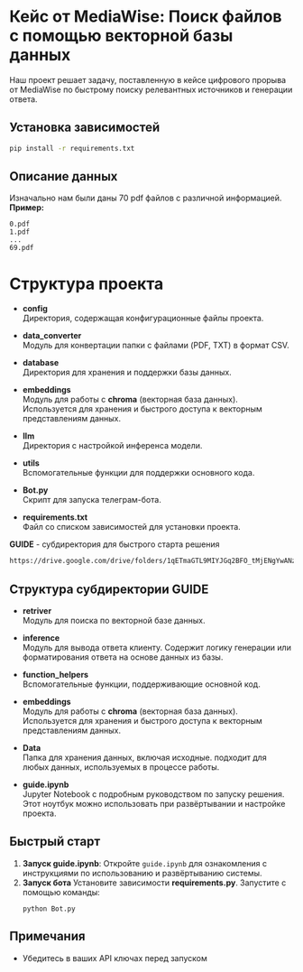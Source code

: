 # Кейс от MediaWise: Поиск файлов с помощью векторной базы данных

Наш проект решает задачу, поставленную в кейсе цифрового прорыва от MediaWise по быстрому поиску релевантных источников и генерации ответа.

## Установка зависимостей
```bash
pip install -r requirements.txt
```
## Описание данных

Изначально нам были даны 70 pdf файлов с различной информацией.\
**Пример:**
```
0.pdf
1.pdf
...
69.pdf
```

# Структура проекта

- **config**  
  Директория, содержащая конфигурационные файлы проекта.

- **data_converter**  
  Модуль для конвертации папки с файлами (PDF, TXT) в формат CSV.

- **database**  
  Директория для хранения и поддержки базы данных.

- **embeddings**  
  Модуль для работы с **chroma** (векторная база данных). Используется для хранения и быстрого доступа к векторным представлениям данных.

- **llm**  
  Директория с настройкой инференса модели.

- **utils**  
  Вспомогательные функции для поддержки основного кода.

- **Bot.py**  
  Скрипт для запуска телеграм-бота.

- **requirements.txt**  
  Файл со списком зависимостей для установки проекта.



 **GUIDE** - субдиректория для быстрого старта решения
 ```bash
 https://drive.google.com/drive/folders/1qETmaGTL9MIYJGq2BFO_tMjENgYwANz5?usp=sharing
 ```
## Структура субдиректории GUIDE

- **retriver**  
  Модуль для поиска по векторной базе данных.

- **inference**  
  Модуль для вывода ответа клиенту. Содержит логику генерации или форматирования ответа на основе данных из базы.

- **function_helpers**  
  Вспомогательные функции, поддерживающие основной код.
- **embeddings**  
  Модуль для работы с **chroma** (векторная база данных). Используется для хранения и быстрого доступа к векторным представлениям данных.

- **Data**  
  Папка для хранения данных, включая исходные. подходит для любых данных, используемых в процессе работы.

- **guide.ipynb**  
  Jupyter Notebook с подробным руководством по запуску решения. Этот ноутбук можно использовать при развёртывании и настройке проекта.

## Быстрый старт
1. **Запуск guide.ipynb**:
    Откройте `guide.ipynb` для ознакомления с инструкциями по использованию и развёртыванию системы.
2. **Запуск бота**
    Установите зависимости **requirements.py**.
    Запустите с помощью команды:
    ```
    python Bot.py
    ```

## Примечания
- Убедитесь в ваших API ключах перед запуском
